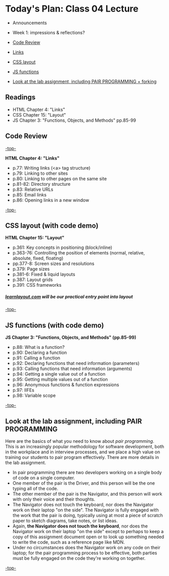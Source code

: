 <a id="top"></a>
# Today's Plan: Class 04 Lecture

- Announcements

- Week 1: impressions & reflections?

- [Code Review](#codereview)

- [Links](#links)

- [CSS layout](#css)

- [JS functions](#js)

- [Look at the lab assignment, including PAIR PROGRAMMING + forking](#lab)

## Readings

- HTML Chapter 4: "Links"
- CSS Chapter 15: "Layout"
- JS Chapter 3: "Functions, Objects, and Methods" pp.85-99

<a id="codereview"></a>
## Code Review

[-top-](#top)

<a id="links"></a>
**HTML Chapter 4: "Links"**

- p.77: Writing links (\<a\> tag structure)
- p.79: Linking to other sites
- p.80: Linking to other pages on the same site
- p.81-82: Directory structure
- p.83: Relative URLs
- p.85: Email links
- p.86: Opening links in a new window

[-top-](#top)

<a id="css"></a>
## CSS layout (with code demo)
**HTML Chapter 15: "Layout"**

- p.361: Key concepts in positioning (block/inline)
- p.363-76: Controlling the position of elements (normal, relative, absolute, fixed, floating)
- pp.377-8: Screen sizes and resolutions
- p.379: Page sizes
- p.381-6: Fixed & liquid layouts
- p.387: Layout grids
- p.391: CSS frameworks

##### [learnlayout.com](http://learnlayout.com) will be our practical entry point into layout

[-top-](#top)

<a id="js"></a>
## JS functions (with code demo)

<a id="js-readings"></a>
**JS Chapter 3: "Functions, Objects, and Methods" (pp.85-99)**

- p.88: What is a function?
- p.90: Declaring a function
- p.91: Calling a function
- p.92: Declaring functions that need information (parameters)
- p.93: Calling functions that need information (arguments)
- p.94: Getting a single value out of a function
- p.95: Getting multiple values out of a function
- p.96: Anonymous functions & function expressions
- p.97: IIFEs
- p.98: Variable scope

[-top-](#top)

<a id="lab"></a>
## Look at the lab assignment, including PAIR PROGRAMMING

Here are the basics of what you need to know about *pair programming*. This is an increasingly popular methodology for software development, both in the workplace and in interview processes, and we place a high value on training our students to pair program effectively. There are more details in the lab assignment.

- In pair programming there are two developers working on a single body of code on a single computer.
- One member of the pair is the Driver, and this person will be the one typing all of the code.
- The other member of the pair is the Navigator, and this person will work with only their voice and their thoughts.
- The Navigator does not touch the keyboard, nor does the Navigator work on their laptop "on the side". The Navigator is fully engaged with the work that the pair is doing, typically using at most a piece of scratch paper to sketch diagrams, take notes, or list ideas.
- Again, **the Navigator does not touch the keyboard**, nor does the Navigator work on their laptop "on the side" except to perhaps to keep a copy of this assignment document open or to look up something needed to write the code, such as a reference page like MDN.
- Under no circumstances does the Navigator work on any code on their laptop; for the pair programming process to be effective, both parties must be fully engaged on the code they're working on together.

[-top-](#top)
